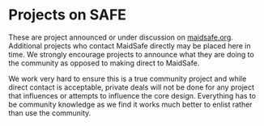# Projects on SAFE

These are project announced or under discussion on [maidsafe.org](https://www.maidsafe.org). Additional projects who contact MaidSafe directly may be placed here in time. We strongly encourage projects to announce what they are doing to the community as opposed to making direct to MaidSafe.

We work very hard to ensure this is a true community project and while direct contact is acceptable, private deals will not be done for any project that influences or attempts to influence the core design. Everything has to be community knowledge as we find it works much better to enlist rather than use the community.



